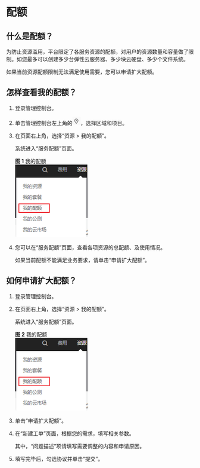 # 配额<a name="ZH-CN_TOPIC_0153701702"></a>

## 什么是配额？<a name="zh-cn_topic_0040259342_section102291042164212"></a>

为防止资源滥用，平台限定了各服务资源的配额，对用户的资源数量和容量做了限制。如您最多可以创建多少台弹性云服务器、多少块云硬盘、多少个文件系统。

如果当前资源配额限制无法满足使用需要，您可以申请扩大配额。

## 怎样查看我的配额？<a name="zh-cn_topic_0040259342_section07760615438"></a>

1.  登录管理控制台。
2.  单击管理控制台左上角的![](figures/icon-region.png)，选择区域和项目。
3.  在页面右上角，选择“资源 \> 我的配额”。

    系统进入“服务配额”页面。

    **图 1**  我的配额<a name="zh-cn_topic_0040259342_fig42735301084"></a>  
    ![](figures/我的配额.png "我的配额")

4.  您可以在“服务配额”页面，查看各项资源的总配额、及使用情况。

    如果当前配额不能满足业务要求，请单击“申请扩大配额”。


## 如何申请扩大配额？<a name="zh-cn_topic_0040259342_section18536123011437"></a>

1.  登录管理控制台。
2.  在页面右上角，选择“资源 \> 我的配额”。

    系统进入“服务配额”页面。

    **图 2**  我的配额<a name="zh-cn_topic_0040259342_fig795613181378"></a>  
    ![](figures/我的配额.png "我的配额")

3.  单击“申请扩大配额”。
4.  在“新建工单”页面，根据您的需求，填写相关参数。

    其中，“问题描述”项请填写需要调整的内容和申请原因。

5.  填写完毕后，勾选协议并单击“提交”。

